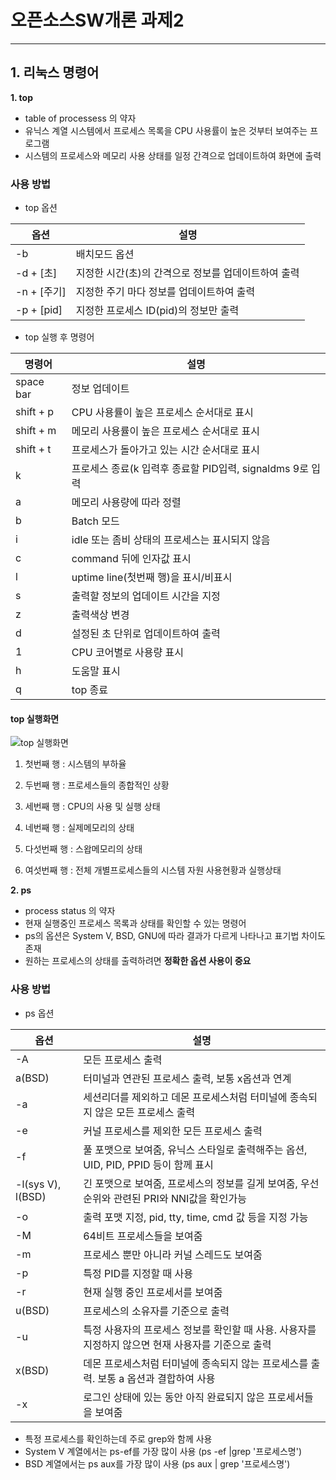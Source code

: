 # 오픈소스SW개론 과제2
---
## 1. 리눅스 명령어

**1. top**

* table of processess 의 약자
* 유닉스 계열 시스템에서 프로세스 목록을 CPU 사용률이 높은 것부터 보여주는 프로그램  
* 시스템의 프로세스와 메모리 사용 상태를 일정 간격으로 업데이트하여 화면에 출력

### 사용 방법

* top 옵션

|옵션|설명|
|---|---|
|-b|배치모드 옵션|
|-d + [초]|지정한 시간(초)의 간격으로 정보를 업데이트하여 출력|
|-n + [주기]|지정한 주기 마다 정보를 업데이트하여 출력|
|-p + [pid]|지정한 프로세스 ID(pid)의 정보만 출력|

* top 실행 후 명령어

|명령어|설명|
|---|---|
|space bar|정보 업데이트|
|shift + p|CPU 사용률이 높은 프로세스 순서대로 표시|
|shift + m|메모리 사용률이 높은 프로세스 순서대로 표시|
|shift + t|프로세스가 돌아가고 있는 시간 순서대로 표시|
|k|프로세스 종료(k 입력후 종료할 PID입력, signaldms 9로 입력|
|a|메모리 사용량에 따라 정렬|
|b|Batch 모드|
|i|idle 또는 좀비 상태의 프로세스는 표시되지 않음
|c|command 뒤에 인자값 표시|
|l|uptime line(첫번째 행)을 표시/비표시|
|s|출력할 정보의 업데이트 시간을 지정|
|z|출력색상 변경|
|d|설정된 초 단위로 업데이트하여 출력|
|1|CPU 코어별로 사용량 표시|
|h|도움말 표시|
|q|top 종료|

#### top 실행화면 

![top 실행화면](https://user-images.githubusercontent.com/104612916/171825876-ad779645-9e73-4e72-b942-6483cfbad296.jpg)

1. 첫번째 행 : 시스템의 부하율

2. 두번째 행 : 프로세스들의 종합적인 상황
 
3. 세번째 행 : CPU의 사용 및 실행 상태

4. 네번째 행 : 실제메모리의 상태

5. 다섯번째 행 : 스왑메모리의 상태

6. 여섯번째 행 : 전체 개별프로세스들의 시스템 자원 사용현황과 실행상태


**2. ps**

* process status 의 약자
* 현재 실행중인 프로세스 목록과 상태를 확인할 수 있는 명령어
* ps의 옵션은 System V, BSD, GNU에 따라 결과가 다르게 나타나고 표기법 차이도 존재
* 원하는 프로세스의 상태를 출력하려면 **정확한 옵션 사용이 중요**

### 사용 방법

* ps 옵션

|옵션|설명|
|---|---|
|-A|모든 프로세스 출력|
|a(BSD)|터미널과 연관된 프로세스 출력, 보통 x옵션과 연계|
|-a|세션리더를 제외하고 데몬 프로세스처럼 터미널에 종속되지 않은 모든 프로세스 출력|
|-e|커널 프로세스를 제외한 모든 프로세스 출력|
|-f|풀 포맷으로 보여줌, 유닉스 스타일로 출력해주는 옵션, UID, PID, PPID 등이 함께 표시|
|-l(sys V), l(BSD)|긴 포맷으로 보여줌, 프로세스의 정보를 길게 보여줌, 우선순위와 관련된 PRI와 NNI값을 확인가능|
|-o|출력 포맷 지정, pid, tty, time, cmd 값 등을 지정 가능|
|-M|64비트 프로세스들을 보여줌|
|-m|프로세스 뿐만 아니라 커널 스레드도 보여줌|
|-p|특정 PID를 지정할 때 사용|
|-r|현재 실행 중인 프로세서를 보여줌|
|u(BSD)|프로세스의 소유자를 기준으로 출력|
|-u|특정 사용자의 프로세스 정보를 확인할 때 사용. 사용자를 지정하지 않으면 현재 사용자를 기준으로 출력|
|x(BSD)|데몬 프로세스처럼 터미널에 종속되지 않는 프로세스를 출력. 보통 a 옵션과 결합하여 사용|
|-x|로그인 상태에 있는 동안 아직 완료되지 않은 프로세서들을 보여줌|

* 특정 프로세스를 확인하는데 주로 grep와 함께 사용
* System V 계열에서는 ps-ef를 가장 많이 사용 (ps -ef |grep '프로세스명')
* BSD 계열에서는 ps aux를 가장 많이 사용 (ps aux | grep '프로세스명') 


